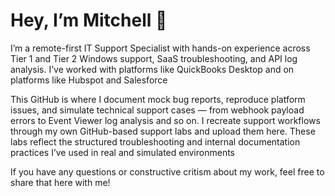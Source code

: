 # Hey, I’m Mitchell 👋

I’m a remote-first IT Support Specialist with hands-on experience across Tier 1 and Tier 2 Windows support, SaaS troubleshooting, and API log analysis. I’ve worked with platforms like QuickBooks Desktop and on platforms like Hubspot and Salesforce 

This GitHub is where I document mock bug reports, reproduce platform issues, and simulate technical support cases — from webhook payload errors to Event Viewer log analysis and so on. I recreate support workflows through my own GitHub-based support labs and upload them here. These labs reflect the structured troubleshooting and internal documentation practices I’ve used in real and simulated environments

If you have any questions or constructive critism about my work, feel free to share that here with me!
